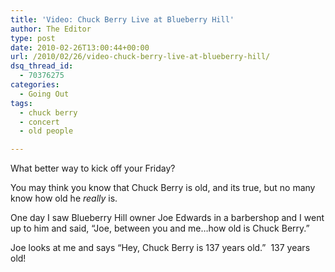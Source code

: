 ```yaml
---
title: 'Video: Chuck Berry Live at Blueberry Hill'
author: The Editor
type: post
date: 2010-02-26T13:00:44+00:00
url: /2010/02/26/video-chuck-berry-live-at-blueberry-hill/
dsq_thread_id:
  - 70376275
categories:
  - Going Out
tags:
  - chuck berry
  - concert
  - old people

---
```

What better way to kick off your Friday?



You may think you know that Chuck Berry is old, and its true, but no many know how old he _really_ is.

One day I saw Blueberry Hill owner Joe Edwards in a barbershop and I went up to him and said, &#8220;Joe, between you and me&#8230;how old is Chuck Berry.&#8221;

Joe looks at me and says &#8220;Hey, Chuck Berry is 137 years old.&#8221;  137 years old!